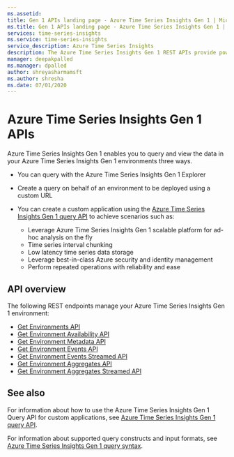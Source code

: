 ```yaml
---
ms.assetid:
title: Gen 1 APIs landing page - Azure Time Series Insights Gen 1 | Microsoft Docs
ms.title: Gen 1 APIs landing page - Azure Time Series Insights Gen 1 | Microsoft Docs
services: time-series-insights
ms.service: time-series-insights
service_description: Azure Time Series Insights
description: The Azure Time Series Insights Gen 1 REST APIs provide powerful abilities to query and view data in your GA environments.
manager: deepakpalled
ms.manager: dpalled
author: shreyasharmamsft
ms.author: shresha
ms.date: 07/01/2020
---
```


# Azure Time Series Insights Gen 1 APIs

Azure Time Series Insights Gen 1 enables you to query and view the data in your Azure Time Series Insights Gen 1 environments three ways.

* You can query with the Azure Time Series Insights Gen 1 Explorer
* Create a query on behalf of an environment to be deployed using a custom URL
* You can create a custom application using the [Azure Time Series Insights Gen 1 query API](ga-query-api.md) to achieve scenarios such as:

  - Leverage Azure Time Series Insights Gen 1 scalable platform for ad-hoc analysis on the fly
  - Time series interval chunking
  - Low latency time series data storage
  - Leverage best-in-class Azure security and identity management
  - Perform repeated operations with reliability and ease

## API overview

The following REST endpoints manage your Azure Time Series Insights Gen 1 environment:

* [Get Environments API](./ga-query-api.md#get-environments-api)
* [Get Environment Availability API](./ga-query-api.md#get-environment-availability-api)
* [Get Environment Metadata API](./ga-query-api.md#get-environment-metadata-api)
* [Get Environment Events API](./ga-query-api.md#get-environment-events-api)
* [Get Environment Events Streamed API](./ga-query-api.md#get-environment-events-streamed-api)
* [Get Environment Aggregates API](./ga-query-api.md#get-environment-aggregates-api)
* [Get Environment Aggregates Streamed API](./ga-query-api.md#get-environment-aggregates-streamed-api)

## See also

For information about how to use the Azure Time Series Insights Gen 1 Query API for custom applications, see [Azure Time Series Insights Gen 1 query API](ga-query-api.md).

For information about supported query constructs and input formats, see [Azure Time Series Insights Gen 1 query syntax](ga-query-syntax.md).
